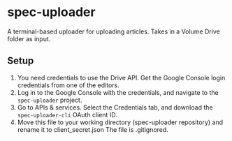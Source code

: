 # spec-uploader
A terminal-based uploader for uploading articles. Takes in a Volume Drive folder as input.

## Setup
1. You need credentials to use the Drive API. Get the Google Console login credentials from one of the editors.
2. Log in to the Google Console with the credentials, and navigate to the `spec-uploader` project.
3. Go to APIs & services. Select the Credentials tab, and download the `spec-uploader-cli` OAuth client ID.
4. Move this file to your working directory (spec-uploader repository) and rename it to client_secret.json The file is .gitignored.
